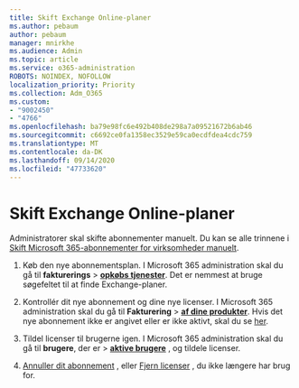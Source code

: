 ```yaml
---
title: Skift Exchange Online-planer
ms.author: pebaum
author: pebaum
manager: mnirkhe
ms.audience: Admin
ms.topic: article
ms.service: o365-administration
ROBOTS: NOINDEX, NOFOLLOW
localization_priority: Priority
ms.collection: Adm_O365
ms.custom:
- "9002450"
- "4766"
ms.openlocfilehash: ba79e98fc6e492b408de298a7a09521672b6ab46
ms.sourcegitcommit: c6692ce0fa1358ec3529e59ca0ecdfdea4cdc759
ms.translationtype: MT
ms.contentlocale: da-DK
ms.lasthandoff: 09/14/2020
ms.locfileid: "47733620"
---
```

# <a name="change-exchange-online-plans"></a>Skift Exchange Online-planer

Administratorer skal skifte abonnementer manuelt. Du kan se alle trinnene i [Skift Microsoft 365-abonnementer for virksomheder manuelt](https://docs.microsoft.com/microsoft-365/commerce/subscriptions/switch-plans-manually?view=o365-worldwide).

1. Køb den nye abonnementsplan. I Microsoft 365 administration skal du gå til **fakturerings**  >  **[opkøbs tjenester](https://go.microsoft.com/fwlink/p/?linkid=868433)**. Det er nemmest at bruge søgefeltet til at finde Exchange-planer.

2. Kontrollér dit nye abonnement og dine nye licenser. I Microsoft 365 administration skal du gå til **Fakturering**  >  **[af dine produkter](https://go.microsoft.com/fwlink/p/?linkid=842054)**. Hvis det nye abonnement ikke er angivet eller er ikke aktivt, skal du se [her](https://docs.microsoft.com/microsoft-365/commerce/subscriptions/upgrade-to-different-plan#the-upgrade-tab-is-empty).

3. Tildel licenser til brugerne igen. I Microsoft 365 administration skal du gå til **brugere**, der er  >  **[aktive brugere](https://go.microsoft.com/fwlink/p/?linkid=834822)** , og tildele licenser.

4. [Annuller dit abonnement](https://docs.microsoft.com/microsoft-365/commerce/subscriptions/cancel-your-subscription) , eller [Fjern licenser](https://docs.microsoft.com/microsoft-365/commerce/licenses/buy-licenses) , du ikke længere har brug for.
